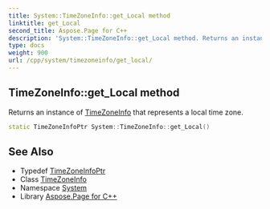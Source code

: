 ```yaml
---
title: System::TimeZoneInfo::get_Local method
linktitle: get_Local
second_title: Aspose.Page for C++
description: 'System::TimeZoneInfo::get_Local method. Returns an instance of TimeZoneInfo that represents a local time zone in C++.'
type: docs
weight: 900
url: /cpp/system/timezoneinfo/get_local/
---
```

## TimeZoneInfo::get_Local method


Returns an instance of [TimeZoneInfo](../) that represents a local time zone.

```cpp
static TimeZoneInfoPtr System::TimeZoneInfo::get_Local()
```

## See Also

* Typedef [TimeZoneInfoPtr](../../timezoneinfoptr/)
* Class [TimeZoneInfo](../)
* Namespace [System](../../)
* Library [Aspose.Page for C++](../../../)
